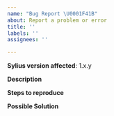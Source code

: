 ```yaml
---
name: "Bug Report \U0001F41B"
about: Report a problem or error
title: ''
labels: ''
assignees: ''

---
```


**Sylius version affected**: 1.x.y

**Description**  
<!-- A clear and concise description of the bug you are experiencing. -->

**Steps to reproduce**  
<!-- Code and/or configuration required to reproduce the bug. -->

**Possible Solution**  
<!--- Optional: if you have any suggestions on a fix/reason for the bug -->
